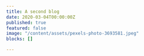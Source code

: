 ```yaml
---
title: A second blog
date: 2020-03-04T00:00:00Z
published: true
featured: false
image: "/content/assets/pexels-photo-3693581.jpeg"
blocks: []

---
```

